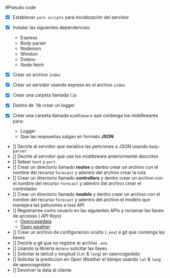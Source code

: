 #Pseudo code

- [x] Establecer `yarn scripts` para inicialización del servidor
- [x] Instalar las siguientes dependencias:

  - Express
  - Body parser
  - Nodemon
  - Winston
  - Dotenv
  - Node fetch

- [x] Crear un archivo `index`
- [x] Crear un servidor usando express en el archivo `index`
- [x] Crear una carpeta llamada `lib`
- [x] Dentro de `lib crear un logger
- [x] Crear una carpeta llamada `middleware` que contenga los middlewares para:
  - Logger
  - Que las respuestas salgan en formato **JSON**
- [] Decirle al servidor que serialice las peticiones a JSON usando `body-parser`
- [] Decirle al servidor que use los middleware anteriormente descritos
- [] Setear `host` y `port`
- [] Crear un directorio llamado **routes** y dentro crear un archivo con el nombre del recurso `forecast` y adentro del archivo crear la ruta
- [] Crear un directorio llamado **controllers** y dentro crear un archivo con el nombre del recurso `forecast` y adentro del archivo crear el controlador
- [] Crear un directorio llamado **models** y dentro crear un archivo con el nombre del recurso `forecast` y adentro del archivo el modelo que manejara las peticiones a loss API
- [] Registrarme como usuario en las siguientes APIs y reclamar las llaves de accesso ( _API Keys_)
  - [Opencagedata](https://opencagedata.com/api)
  - [Open weather](https://openweathermap.org/api/one-call-api)
- [] Crear un archivo de configuracion oculto (`.env`) a git que contenga las llaves
- [] Decirle a git que no registre el archivo `.env`
- [] Usando la libreria `dotenv` solicitar las llaves
- [] Solicitar la latitud y longitud (`lat` & `long`) en _opencagedata_
- [] Solicitar la prediccion en _Open Weather_ el tiempo usando `lat` & `long` de _opencagedata_
- [] Devolver la data al cliente
